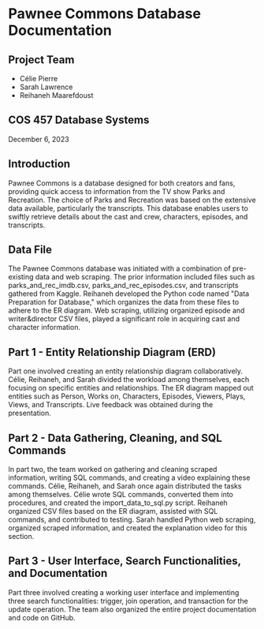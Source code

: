 # Pawnee Commons Database Documentation

## Project Team
- Célie Pierre
- Sarah Lawrence
- Reihaneh Maarefdoust

## COS 457 Database Systems
December 6, 2023

## Introduction 
Pawnee Commons is a database designed for both creators and fans, providing quick access to information from the TV show Parks and Recreation. The choice of Parks and Recreation was based on the extensive data available, particularly the transcripts. This database enables users to swiftly retrieve details about the cast and crew, characters, episodes, and transcripts.

## Data File 
The Pawnee Commons database was initiated with a combination of pre-existing data and web scraping. The prior information included files such as parks_and_rec_imdb.csv, parks_and_rec_episodes.csv, and transcripts gathered from Kaggle. Reihaneh developed the Python code named "Data Preparation for Database," which organizes the data from these files to adhere to the ER diagram. Web scraping, utilizing organized episode and writer&director CSV files, played a significant role in acquiring cast and character information.

## Part 1 - Entity Relationship Diagram (ERD)
Part one involved creating an entity relationship diagram collaboratively. Célie, Reihaneh, and Sarah divided the workload among themselves, each focusing on specific entities and relationships. The ER diagram mapped out entities such as Person, Works on, Characters, Episodes, Viewers, Plays, Views, and Transcripts. Live feedback was obtained during the presentation.

## Part 2 - Data Gathering, Cleaning, and SQL Commands
In part two, the team worked on gathering and cleaning scraped information, writing SQL commands, and creating a video explaining these commands. Célie, Reihaneh, and Sarah once again distributed the tasks among themselves. Célie wrote SQL commands, converted them into procedures, and created the import_data_to_sql.py script. Reihaneh organized CSV files based on the ER diagram, assisted with SQL commands, and contributed to testing. Sarah handled Python web scraping, organized scraped information, and created the explanation video for this section.

## Part 3 - User Interface, Search Functionalities, and Documentation
Part three involved creating a working user interface and implementing three search functionalities: trigger, join operation, and transaction for the update operation. The team also organized the entire project documentation and code on GitHub. 
